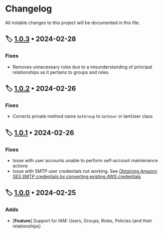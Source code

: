 # Changelog

All notable changes to this project will be documented in this file.

## 🏷️ [1.0.3][1.0.3] • 2024-02-28

### Fixes

- Removes unnecessary roles due to a misunderstanding of principal relationships
    as it pertains to groups and roles.

## 🏷️ [1.0.2][1.0.2] • 2024-02-26

### Fixes

- Corrects private method name `GetGroup` to `GetUser` in IamUser class

## 🏷️ [1.0.1][1.0.1] • 2024-02-26

### Fixes

- Issue with user accounts unable to perform self-account maintenance actions
- Issue with SMTP user credentials not working. See
[Obtaining Amazon SES SMTP credentials by converting existing AWS credentials][1.0.1-1]

## 🏷️ [1.0.0][1.0.0] • 2024-02-25

### Adds

- \[**Feature**\] Support for IAM: Users, Groups, Roles, Policies (and their relationships)

<!-- Tags -->
[1.0.3]: https://github.com/clemans/net.clemans.Access/releases/tag/v1.0.3
[1.0.2]: https://github.com/clemans/net.clemans.Access/releases/tag/v1.0.2
[1.0.1]: https://github.com/clemans/net.clemans.Access/releases/tag/v1.0.1
[1.0.0]: https://github.com/clemans/net.clemans.Access/releases/tag/v1.0.0

<!-- References -->
[1.0.1-1]: https://docs.aws.amazon.com/ses/latest/dg/smtp-credentials.html#smtp-credentials-convert